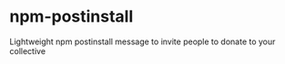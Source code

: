 # npm-postinstall
Lightweight npm postinstall message to invite people to donate to your collective
